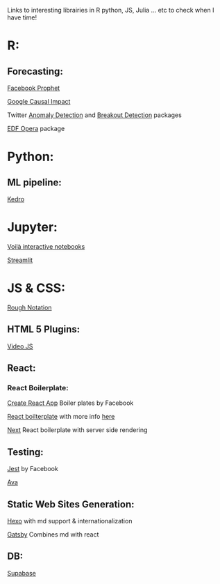 Links to interesting librairies in R python, JS, Julia ... etc to check when I have time!
# R:
## Forecasting:
[Facebook Prophet](https://research.fb.com/prophet-forecasting-at-scale/)

[Google Causal Impact](https://google.github.io/CausalImpact/CausalImpact.html)

Twitter [Anomaly Detection](https://github.com/twitter/AnomalyDetection) and 
[Breakout Detection](https://github.com/twitter/BreakoutDetection) packages

[EDF Opera](https://github.com/Dralliag/opera) package

# Python:
## ML pipeline:
[Kedro](https://github.com/quantumblacklabs/kedro)

# Jupyter:
[Voilà interactive notebooks](https://github.com/QuantStack/voila)

[Streamlit](https://www.streamlit.io/)

# JS & CSS:
[Rough Notation](https://roughnotation.com/)

## HTML 5 Plugins:
[Video JS](http://videojs.com/)

## React:
### React Boilerplate:
[Create React App](https://github.com/facebookincubator/create-react-app) Boiler plates by Facebook

[React boilterplate](http://reactboilerplate.com/) with more info [here](https://ponyfoo.com/articles/progressive-app-serviceworker)

[Next](https://zeit.co/blog/next) React boilerplate with server side rendering

## Testing:
[Jest](http://facebook.github.io/jest/) by Facebook

[Ava](https://github.com/avajs/ava)

## Static Web Sites Generation:
[Hexo](https://hexo.io/) with md support & internationalization

[Gatsby](https://github.com/gatsbyjs/gatsby) Combines md with react

## DB:
[Supabase](https://supabase.io/)
